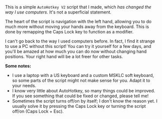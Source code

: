 This is a simple `AutoHotkey V2` script that I made, which _has changed the way I use computers_.
It's not a superficial statement.

The heart of the script is navigation with the left hand, allowing you to do much more without moving your hands away from the keyboard. This is done by remapping the Caps Lock key to function as a modifier.

I can't go back to the way I used computers before. In fact, I find it strange to use a PC without this script! You can try it yourself for a few days, and you'll be amazed at how much you can do now without changing hand positions. Your right hand will be a lot freer for other tasks.

**Some notes:**

- I use a laptop with a US keyboard and a custom MSKLC soft keyboard, so some parts of the script might not make sense for you. Adapt it to your needs.
- I know very little about AutoHotkey, so many things could be improved. If you see something that could be fixed or changed, please tell me!
- Sometimes the script turns off/on by itself; I don't know the reason yet. I usually solve it by pressing the Caps Lock key or turning the script off/on (Caps Lock + Esc).
